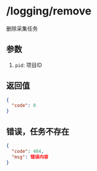 # /logging/remove

删除采集任务

## 参数

1. `pid`: 项目ID

## 返回值

```json
{
  "code": 0
}
```

## 错误，任务不存在

```json
{
  "code": 404,
  "msg": 错误内容
}
```
